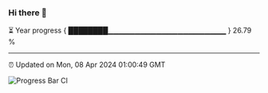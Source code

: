 ### Hi there 👋

⏳ Year progress { ████████▁▁▁▁▁▁▁▁▁▁▁▁▁▁▁▁▁▁▁▁▁▁ } 26.79 %

---

⏰ Updated on Mon, 08 Apr 2024 01:00:49 GMT

![Progress Bar CI](https://github.com/liununu/liununu/workflows/Progress%20Bar%20CI/badge.svg)

